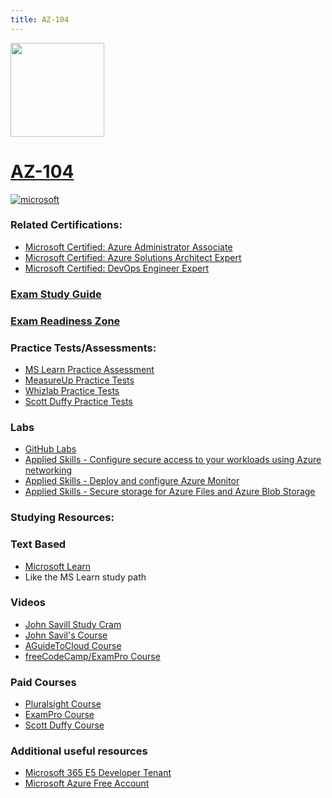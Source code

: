 ```yaml
---
title: AZ-104
---
```


<img src="/az-104.png" width="150" height="150">

# [AZ-104](https://learn.microsoft.com/certifications/exams/az-104)

 <a href='https://learn.microsoft.com/en-us/certifications/browse/?type=role-based&levels=intermediate' target="_blank"><img alt='microsoft' src='https://img.shields.io/badge/associate-100000?style=for-the-badge&logo=microsoft&logoColor=white&labelColor=0078D4&color=212221'/></a> 

### Related Certifications:
- [Microsoft Certified: Azure Administrator Associate](https://learn.microsoft.com/en-us/certifications/azure-administrator)
- [Microsoft Certified: Azure Solutions Architect Expert](https://learn.microsoft.com/en-us/certifications/azure-solutions-architect)
- [Microsoft Certified: DevOps Engineer Expert](https://learn.microsoft.com/en-us/certifications/devops-engineer)

### [Exam Study Guide](https://aka.ms/az104-studyguide)
### [Exam Readiness Zone](https://learn.microsoft.com/en-us/shows/exam-readiness-zone/preparing-for-az-104-manage-azure-identities-and-governance-1-of-5/)

### Practice Tests/Assessments:
- [MS Learn Practice Assessment](https://learn.microsoft.com/certifications/exams/az-104/practice/assessment?assessment-type=practice&assessmentId=21)
- [MeasureUp Practice Tests](https://www.measureup.com/microsoft-practice-test-az-104-microsoft-azure-administrator.html)
- [Whizlab Practice Tests](https://www.whizlabs.com/microsoft-azure-certification-az-104/)
- [Scott Duffy Practice Tests](https://www.udemy.com/course/az104-azure-practice/)

### Labs
- [GitHub Labs](https://aka.ms/az104labs)
- [Applied Skills - Configure secure access to your workloads using Azure networking](https://learn.microsoft.com/en-us/credentials/applied-skills/configure-secure-workloads-use-azure-virtual-networking/)
- [Applied Skills - Deploy and configure Azure Monitor](https://learn.microsoft.com/en-us/credentials/applied-skills/deploy-and-configure-azure-monitor/)
- [Applied Skills - Secure storage for Azure Files and Azure Blob Storage](https://learn.microsoft.com/en-us/credentials/applied-skills/secure-storage-azure-files-azure-blob-storage/)

### Studying Resources:

### Text Based
- [Microsoft Learn](https://learn.microsoft.com/certifications/exams/az-104)
- Like the MS Learn study path

### Videos
- [John Savill Study Cram](https://www.youtube.com/watch?v=VOod_VNgdJk&list=PLlVtbbG169nH_CJl4wwKBfS1V8nMYr7xL&index=8&pp=iAQB)
- [John Savil's Course](https://www.youtube.com/playlist?list=PLlVtbbG169nGlGPWs9xaLKT1KfwqREHbs)
- [AGuideToCloud Course](https://www.youtube.com/playlist?list=PLhLKc18P9YOAW3dKZaQ2xVYg8uE1m5Lp8)
- [freeCodeCamp/ExamPro Course](https://youtu.be/10PbGbTUSAg?si=qVvb-iysK0px8Xdk)
### Paid Courses
- [Pluralsight Course](https://www.pluralsight.com/paths/az-104-microsoft-azure-administrator-certification-prep)
- [ExamPro Course](https://www.exampro.co/az-104)
- [Scott Duffy Course](https://www.udemy.com/course/70533-azure/)
### Additional useful resources
- [Microsoft 365 E5 Developer Tenant](https://developer.microsoft.com/en-us/microsoft-365/dev-program)
- [Microsoft Azure Free Account](https://azure.microsoft.com/en-us/offers/ms-azr-0044p)
